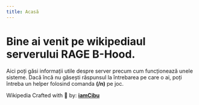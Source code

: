 ```yaml
---
title: Acasă
---
```


# Bine ai venit pe wikipediaul serverului **RAGE B-Hood**. 

Aici poți găsi informații utile despre server precum cum funcționează unele sisteme. Dacă încă nu găsești răspunsul la întrebarea pe care o ai, poți întreba un helper folosind comanda **(/n)** pe joc.


Wikipedia Crafted with 💖 by: **[iamCibu](https://github.com/cibucristi)**
